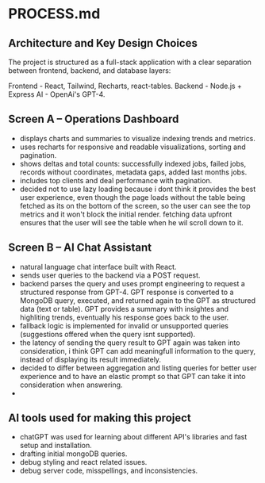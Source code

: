 # PROCESS.md

## Architecture and Key Design Choices

The project is structured as a full-stack application with a clear separation between frontend, backend, and database layers:

Frontend - React, Tailwind, Recharts, react-tables.
Backend - Node.js + Express
AI - OpenAi's GPT-4.

## Screen A – Operations Dashboard

- displays charts and summaries to visualize indexing trends and metrics.
- uses recharts for responsive and readable visualizations, sorting and pagination.
- shows deltas and total counts: successfully indexed jobs, failed jobs, records without coordinates, metadata gaps, added last months jobs.
- includes top clients and deal performance with pagination.
- decided not to use lazy loading because i dont think it provides the best user experience,
  even though the page loads without the table being fetched as its on the bottom of the screen, so the user
  can see the top metrics and it won't block the initial render. fetching data upfront ensures that the user will
  see the table when he wil scroll down to it.

## Screen B – AI Chat Assistant

- natural language chat interface built with React.
- sends user queries to the backend via a POST request.
- backend parses the query and uses prompt engineering to request a structured response from GPT-4.
  GPT response is converted to a MongoDB query, executed, and returned again to the GPT as structured data (text or table). GPT provides a summary with insightes and highliting trends, eventually his response goes back to the user.
- fallback logic is implemented for invalid or unsupported queries (suggestions offered when the query isnt supported).
- the latency of sending the query result to GPT again was taken into consideration, i think GPT can add
  meaningfull information to the query, instead of displaying its result immediately.
- decided to differ between aggregation and listing queries for better user experience and to have an elastic prompt so that GPT can take it into consideration when answering.
-

## AI tools used for making this project

- chatGPT was used for learning about different API's libraries and fast setup and installation.
- drafting initial mongoDB queries.
- debug styling and react related issues.
- debug server code, misspellings, and inconsistencies.
